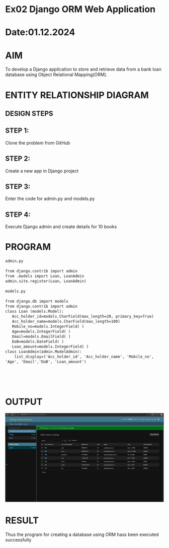 # Ex02 Django ORM Web Application
# Date:01.12.2024
# AIM
To develop a Django application to store and retrieve data from a bank loan database using Object Relational Mapping(ORM).

# ENTITY RELATIONSHIP DIAGRAM
## DESIGN STEPS
## STEP 1:
Clone the problem from GitHub

## STEP 2:
Create a new app in Django project

## STEP 3:
Enter the code for admin.py and models.py

## STEP 4:
Execute Django admin and create details for 10 books

# PROGRAM
```
admin.py

from django.contrib import admin
from .models import Loan, LoanAdmin
admin.site.register(Loan, LoanAdmin)

models.py

from django.db import models
from django.contrib import admin
class Loan (models.Model):
   Acc_holder_id=models.CharField(max_length=20, primary_key=True)
   Acc_holder_name=models.CharField(max_length=100)
   Mobile_no=models.IntegerField( )
   Age=models.IntegerField( )
   Email=models.EmailField( )
   DoB=models.DateField( )
   Loan_amount=models.IntegerField( )
class LoanAdmin(admin.ModelAdmin):
    list_display=('Acc_holder_id', 'Acc_holder_name', 'Mobile_no', 'Age', 'Email','DoB', 'Loan_amount')





```
# OUTPUT
![alt text](<Screenshot 2024-12-01 151235.png>)

# RESULT
Thus the program for creating a database using ORM hass been executed successfully
